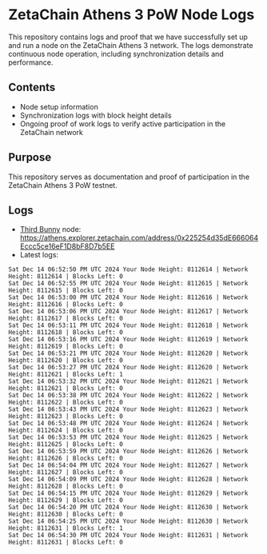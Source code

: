 # ZetaChain Athens 3 PoW Node Logs
This repository contains logs and proof that we have successfully set up and run a node on the ZetaChain Athens 3 network. The logs demonstrate continuous node operation, including synchronization details and performance.

## Contents
- Node setup information
- Synchronization logs with block height details
- Ongoing proof of work logs to verify active participation in the ZetaChain network

## Purpose
This repository serves as documentation and proof of participation in the ZetaChain Athens 3 PoW testnet.

## Logs

- [Third Bunny](https://thirdbunny.xyz/) node: https://athens.explorer.zetachain.com/address/0x225254d35dE666064Eccc5ce16eF1D8bF8D7b5EE
- Latest logs:
```
Sat Dec 14 06:52:50 PM UTC 2024 Your Node Height: 8112614 | Network Height: 8112614 | Blocks Left: 0
Sat Dec 14 06:52:55 PM UTC 2024 Your Node Height: 8112615 | Network Height: 8112615 | Blocks Left: 0
Sat Dec 14 06:53:00 PM UTC 2024 Your Node Height: 8112616 | Network Height: 8112616 | Blocks Left: 0
Sat Dec 14 06:53:06 PM UTC 2024 Your Node Height: 8112617 | Network Height: 8112617 | Blocks Left: 0
Sat Dec 14 06:53:11 PM UTC 2024 Your Node Height: 8112618 | Network Height: 8112618 | Blocks Left: 0
Sat Dec 14 06:53:16 PM UTC 2024 Your Node Height: 8112619 | Network Height: 8112619 | Blocks Left: 0
Sat Dec 14 06:53:21 PM UTC 2024 Your Node Height: 8112620 | Network Height: 8112620 | Blocks Left: 0
Sat Dec 14 06:53:27 PM UTC 2024 Your Node Height: 8112620 | Network Height: 8112621 | Blocks Left: 1
Sat Dec 14 06:53:32 PM UTC 2024 Your Node Height: 8112621 | Network Height: 8112621 | Blocks Left: 0
Sat Dec 14 06:53:38 PM UTC 2024 Your Node Height: 8112622 | Network Height: 8112622 | Blocks Left: 0
Sat Dec 14 06:53:43 PM UTC 2024 Your Node Height: 8112623 | Network Height: 8112623 | Blocks Left: 0
Sat Dec 14 06:53:48 PM UTC 2024 Your Node Height: 8112624 | Network Height: 8112624 | Blocks Left: 0
Sat Dec 14 06:53:53 PM UTC 2024 Your Node Height: 8112625 | Network Height: 8112625 | Blocks Left: 0
Sat Dec 14 06:53:59 PM UTC 2024 Your Node Height: 8112626 | Network Height: 8112626 | Blocks Left: 0
Sat Dec 14 06:54:04 PM UTC 2024 Your Node Height: 8112627 | Network Height: 8112627 | Blocks Left: 0
Sat Dec 14 06:54:09 PM UTC 2024 Your Node Height: 8112628 | Network Height: 8112628 | Blocks Left: 0
Sat Dec 14 06:54:15 PM UTC 2024 Your Node Height: 8112629 | Network Height: 8112629 | Blocks Left: 0
Sat Dec 14 06:54:20 PM UTC 2024 Your Node Height: 8112630 | Network Height: 8112630 | Blocks Left: 0
Sat Dec 14 06:54:25 PM UTC 2024 Your Node Height: 8112630 | Network Height: 8112631 | Blocks Left: 1
Sat Dec 14 06:54:30 PM UTC 2024 Your Node Height: 8112631 | Network Height: 8112631 | Blocks Left: 0
```
